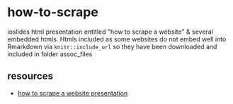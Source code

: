 # how-to-scrape

ioslides html presentation entitled "how to scrape a website" & several embedded htmls. Htmls included as some websites do not embed well into Rmarkdown via `knitr::include_url` so they have been downloaded and included in folder assoc_files

## resources
- [how to scrape a website presentation](https://sam-a-levy.github.io/how-to-scrape/ppt.html)

